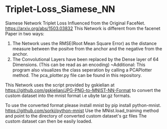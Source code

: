 # Triplet-Loss_Siamese_NN
Siamese Network Triplet Loss Influenced from the Original FaceNet. https://arxiv.org/abs/1503.03832
This Network is different from the facenet Paper in two ways:
1) The Network uses the RMSE(Root Mean Square Error) as the distance measure between the positve from the anchor and the    negative from the anchor.
2) The Convolutional Layers have been replaced by the Dense layer of 64 Dimensions. (This can be read as an encoding)
~Additional:
This program also visualizes the class seperation by calling a PCAPlotter method. The pca_plotter.py file can be found in this repository.


This Network uses the script provided by gskielian at https://github.com/gskielian/JPG-PNG-to-MNIST-NN-Format to convert the custom dataset into the mnist format i.e ubyte tar.gz formats. 

To use the converted format please install mnist by pip install python-mnist.
https://github.com/sorki/python-mnist 
Use the MNist.load_training method and point to the directory of converted custom dataset's gz files
The custom dataset can then be easily loaded.




 
